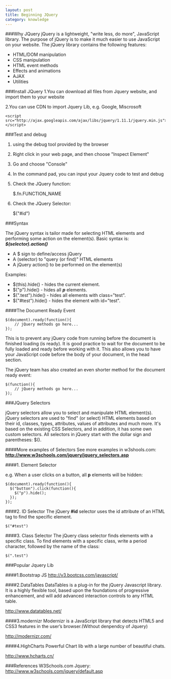```yaml
---
layout: post
title: Beginning JQuery
category: knowledge
---
```

###Why JQuery
jQuery is a lightweight, "write less, do more", JavaScript library. The purpose of jQuery is to make it much easier to use JavaScript on your website. The jQuery library contains the following features:

- HTML/DOM manipulation
- CSS manipulation
- HTML event methods
- Effects and animations
- AJAX
- Utilities

###Install JQuery
1.You can download all files from Jquery website, and import them to your website

2.You can use CDN to import Jquery Lib, e.g. Google, Miscrosoft

	<script src="http://ajax.googleapis.com/ajax/libs/jquery/1.11.1/jquery.min.js"></script>

###Test and debug

1. using the debug tool provided by the browser
2. Right click in your web page, and then choose "Inspect Element"
3. Go and choose "Console"
4. In the command pad, you can input your Jquery code to test and debug
5. Check the JQuery function:

	$.fn.FUNCTION_NAME

6. Check the JQuery Selector:

	$("#id")

###Syntax

The jQuery syntax is tailor made for selecting HTML elements and performing some action on the element(s). Basic syntax is: ***$(selector).action()***

- A $ sign to define/access jQuery
- A (selector) to "query (or find)" HTML elements
- A jQuery action() to be performed on the element(s)

Examples:

- $(this).hide() - hides the current element.
- $("p").hide() - hides all ***p*** elements.
- $(".test").hide() - hides all elements with class="test".
- $("#test").hide() - hides the element with id="test".

####The Document Ready Event

	$(document).ready(function(){
   		// jQuery methods go here...
	});

This is to prevent any jQuery code from running before the document is finished loading (is ready). It is good practice to wait for the document to be fully loaded and ready before working with it. This also allows you to have your JavaScript code before the body of your document, in the head section.

The jQuery team has also created an even shorter method for the document ready event:

	$(function(){
   		// jQuery methods go here...
	});

###JQuery Selectors

jQuery selectors allow you to select and manipulate HTML element(s). jQuery selectors are used to "find" (or select) HTML elements based on their id, classes, types, attributes, values of attributes and much more. It's based on the existing CSS Selectors, and in addition, it has some own custom selectors. All selectors in jQuery start with the dollar sign and parentheses: $().

####More examples of Selectors
See more examples in w3shools.com:
**<http://www.w3schools.com/jquery/jquery_selectors.asp>**

####1. Element Selector

e.g. When a user clicks on a button, all **p** elements will be hidden:

	$(document).ready(function(){
	  $("button").click(function(){
	    $("p").hide();
	  });
	});

####2. ID Selector
The jQuery **#id** selector uses the id attribute of an HTML tag to find the specific element.

	$("#test")

####3. Class Selector
The jQuery class selector finds elements with a specific class. To find elements with a specific class, write a period character, followed by the name of the class:	

	$(".test")


###Popular Jquery Lib

####1.Bootstrap JS
<http://v3.bootcss.com/javascript/>

####2.DataTables
DataTables is a plug-in for the jQuery Javascript library. It is a highly flexible tool, based upon the foundations of progressive enhancement, and will add advanced interaction controls to any HTML table.

<http://www.datatables.net/>

####3.modernizr
Modernizr is a JavaScript library that detects HTML5 and CSS3 features in the user’s browser.(Without denpendcy of Jquery)

<http://modernizr.com/>

####4.HighCharts
Powerful Chart lib with a large number of beautiful chats.

<http://www.hcharts.cn/>


###References
W3Schools.com Jquery: http://www.w3schools.com/jquery/default.asp